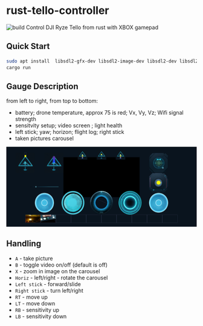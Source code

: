 # rust-tello-controller

![build](https://github.com/mixaal/rust-tello-contoller/actions/workflows/rust.yml/badge.svg)
Control DJI Ryze Tello from rust with XBOX gamepad

## Quick Start

```bash
sudo apt install  libsdl2-gfx-dev libsdl2-image-dev libsdl2-dev libsdl2-ttf-dev
cargo run
```


## Gauge Description

from left to right, from top to bottom:
* battery;  drone temperature, approx 75 is red; Vx, Vy, Vz;  Wifi signal strength
* sensitvity setup; video screen ;  light health 
* left stick; yaw; horizon; flight log; right stick
* taken pictures carousel


![ui](doc/ui.png)


## Handling

* `A` - take picture
* `B` - toggle video on/off (default is off)
* `X` - zoom in image on the carousel
* `Horiz` - left/right - rotate the carousel
* `Left stick` - forward/slide
* `Right stick` - turn left/right
* `RT` - move up
* `LT` - move down
* `RB` - sensitivity up
* `LB` - sensitivity down
